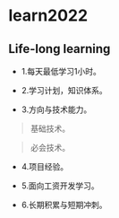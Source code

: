 # learn2022

## Life-long learning

- 1.每天最低学习1小时。

- 2.学习计划，知识体系。

- 3.方向与技术能力。

>基础技术。

>必会技术。

- 4.项目经验。

- 5.面向工资开发学习。

- 6.长期积累与短期冲刺。
